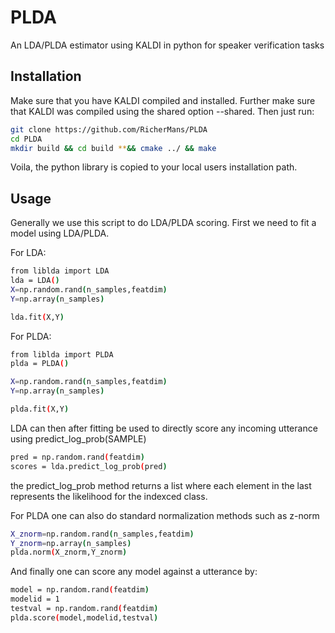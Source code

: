 # PLDA
An LDA/PLDA estimator using KALDI in python for speaker verification tasks

## Installation ##

Make sure that you have KALDI compiled and installed. Further make sure that KALDI was compiled using the shared option --shared. 
Then just run:
```bash
git clone https://github.com/RicherMans/PLDA
cd PLDA
mkdir build && cd build **&& cmake ../ && make
```

Voila, the python library is copied to your local users installation path.

## Usage ##

Generally we use this script to do LDA/PLDA scoring. First we need to fit a model using LDA/PLDA.

For LDA:
```bash
from liblda import LDA
lda = LDA()
X=np.random.rand(n_samples,featdim)
Y=np.array(n_samples)

lda.fit(X,Y)

```

For PLDA:
```bash
from liblda import PLDA
plda = PLDA()

X=np.random.rand(n_samples,featdim)
Y=np.array(n_samples)

plda.fit(X,Y)
```

LDA can then after fitting be used to directly score any incoming utterance using predict_log_prob(SAMPLE)

```bash
pred = np.random.rand(featdim)
scores = lda.predict_log_prob(pred)
```
the predict_log_prob method returns a list where each element in the last represents the likelihood for the indexced class.

For PLDA one can also do standard normalization methods such as z-norm

```bash
X_znorm=np.random.rand(n_samples,featdim)
Y_znorm=np.array(n_samples)
plda.norm(X_znorm,Y_znorm)
```

And finally one can score any model against a utterance by:

```bash
model = np.random.rand(featdim)
modelid = 1
testval = np.random.rand(featdim)
plda.score(model,modelid,testval)
```
